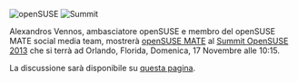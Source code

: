 <!-- 
.. link: 
.. description: 
.. tags: News,openSUSE
.. date: 2013/11/08 01:00:00
.. title: MATE al Summit openSUSE 
.. slug: 2013-11-08-mate-at-opensuse-summit
.. author: Stefano Karapetsas
-->

![openSUSE](/assets/img/blog/mate-opensuse-black-150x150.png) ![Summit](/assets/img/blog/opensuse-summit.png)

Alexandros Vennos, ambasciatore openSUSE e membro del openSUSE MATE social
media team, mostrerà [openSUSE MATE](https://en.opensuse.org/Portal:MATE)
al [Summit OpenSUSE 2013](https://summit.opensuse.org/) che si terrà ad Orlando, Florida,
Domenica, 17 Novembre alle 10:15.

La discussione sarà disponibile su [questa pagina](https://conference.opensuse.org/osem/conference/summit13/proposal/150).
